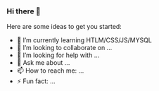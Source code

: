### Hi there 👋


Here are some ideas to get you started:

- 🌱 I’m currently learning HTLM/CSS/JS/MYSQL
- 👯 I’m looking to collaborate on ...
- 🤔 I’m looking for help with ...
- 💬 Ask me about ...
- 📫 How to reach me: ...
- ⚡ Fun fact: ...
